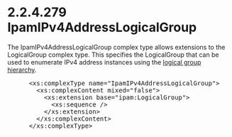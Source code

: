 <html dir="LTR" xmlns:mshelp="http://msdn.microsoft.com/mshelp" xmlns:ddue="http://ddue.schemas.microsoft.com/authoring/2003/5" xmlns:xlink="http://www.w3.org/1999/xlink" xmlns:tool="http://www.microsoft.com/tooltip">
 <body>
 <div id="header">
 <h1 class="heading">2.2.4.279 IpamIPv4AddressLogicalGroup</h1>
 </div>
 <div id="mainSection">
 <div id="mainBody">
 <div id="allHistory" class="saveHistory"></div>
 <div id="sectionSection0" class="section" name="collapseableSection">
 

<p>The IpamIPv4AddressLogicalGroup complex type allows
extensions to the LogicalGroup complex type. This specifies the LogicalGroup
that can be used to enumerate IPv4 address instances using the <a href="21b4a631-8f28-420f-822f-c5f879d5046e.md#gt_9245824f-c170-4e57-9308-4fa04519c3a4">logical group hierarchy</a>.</p>

<dl>
<dd>
<div><pre> &lt;xs:complexType name=&quot;IpamIPv4AddressLogicalGroup&quot;&gt;
   &lt;xs:complexContent mixed=&quot;false&quot;&gt;
     &lt;xs:extension base=&quot;ipam:LogicalGroup&quot;&gt;
       &lt;xs:sequence /&gt;
     &lt;/xs:extension&gt;
   &lt;/xs:complexContent&gt;
 &lt;/xs:complexType&gt;
</pre></div>
</dd></dl>


 </div>
 </div>
 </div>
 </body>
</html>